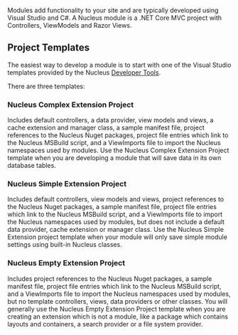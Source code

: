 Modules add functionality to your site and are typically developed using Visual Studio and C#.  A Nucleus module is a .NET Core MVC project with Controllers, ViewModels and 
Razor Views.

## Project Templates
The easiest way to develop a module is to start with one of the Visual Studio templates provided by the Nucleus [Developer Tools](/downloads).  

There are three templates:

### Nucleus Complex Extension Project
Includes default controllers, a data provider, view models and views, a cache extension and manager class, a sample manifest file, project references to the Nucleus Nuget packages, 
project file entries which link to the Nucleus MSBuild script, and a ViewImports file to import the Nucleus namespaces used by modules.  Use the Nucleus Complex Extension Project 
template when you are developing a module that will save data in its own database tables.

### Nucleus Simple Extension Project
Includes default controllers, view models and views, project references to the Nucleus Nuget packages, a sample manifest file, project file entries which link to the Nucleus 
MSBuild script, and a ViewImports file to import the Nucleus namespaces used by modules, but does not include a default data provider, cache extension or manager class.  Use the 
Nucleus Simple Extension project template when your module will only save simple module settings using built-in Nucleus classes.

### Nucleus Empty Extension Project
Includes project references to the Nucleus Nuget packages, a sample manifest file, project file entries which link to the Nucleus MSBuild script, and a ViewImports 
file to import the Nucleus namespaces used by modules, but no template controllers, views, data providers or other classes.  You will generally use the Nucleus Empty Extension Project 
template when you are creating an extension which is not a module, like a package which contains layouts and containers, a search provider or a file system provider.








